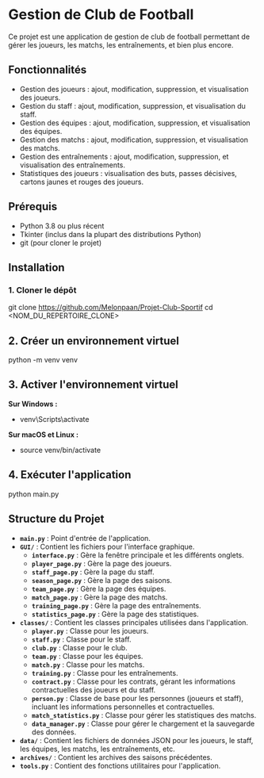 # Gestion de Club de Football

Ce projet est une application de gestion de club de football permettant de gérer les joueurs, les matchs, les entraînements, et bien plus encore.

## Fonctionnalités

- Gestion des joueurs : ajout, modification, suppression, et visualisation des joueurs.
- Gestion du staff : ajout, modification, suppression, et visualisation du staff.
- Gestion des équipes : ajout, modification, suppression, et visualisation des équipes.
- Gestion des matchs : ajout, modification, suppression, et visualisation des matchs.
- Gestion des entraînements : ajout, modification, suppression, et visualisation des entraînements.
- Statistiques des joueurs : visualisation des buts, passes décisives, cartons jaunes et rouges des joueurs.

## Prérequis

- Python 3.8 ou plus récent
- Tkinter (inclus dans la plupart des distributions Python)
- git (pour cloner le projet)

## Installation

### 1. Cloner le dépôt

git clone https://github.com/Melonpaan/Projet-Club-Sportif
cd <NOM_DU_REPERTOIRE_CLONE>

## 2. Créer un environnement virtuel

python -m venv venv

## 3. Activer l'environnement virtuel
  **Sur Windows :**
  
  - venv\Scripts\activate

  **Sur macOS et Linux :**

  - source venv/bin/activate
  
## 4. Exécuter l'application

python main.py

## Structure du Projet

- **`main.py`** : Point d'entrée de l'application.
- **`GUI/`** : Contient les fichiers pour l'interface graphique.
  - **`interface.py`** : Gère la fenêtre principale et les différents onglets.
  - **`player_page.py`** : Gère la page des joueurs.
  - **`staff_page.py`** : Gère la page du staff.
  - **`season_page.py`** : Gère la page des saisons.
  - **`team_page.py`** : Gère la page des équipes.
  - **`match_page.py`** : Gère la page des matchs.
  - **`training_page.py`** : Gère la page des entraînements.
  - **`statistics_page.py`** : Gère la page des statistiques.
- **`classes/`** : Contient les classes principales utilisées dans l'application.
  - **`player.py`** : Classe pour les joueurs.
  - **`staff.py`** : Classe pour le staff.
  - **`club.py`** : Classe pour le club.
  - **`team.py`** : Classe pour les équipes.
  - **`match.py`** : Classe pour les matchs.
  - **`training.py`** : Classe pour les entraînements.
  - **`contract.py`** : Classe pour les contrats, gérant les informations contractuelles des joueurs et du staff.
  - **`person.py`** : Classe de base pour les personnes (joueurs et staff), incluant les informations personnelles et contractuelles.
  - **`match_statistics.py`** : Classe pour gérer les statistiques des matchs.
  - **`data_manager.py`** : Classe pour gérer le chargement et la sauvegarde des données.
- **`data/`** : Contient les fichiers de données JSON pour les joueurs, le staff, les équipes, les matchs, les entraînements, etc.
- **`archives/`** : Contient les archives des saisons précédentes.
- **`tools.py`** : Contient des fonctions utilitaires pour l'application.





